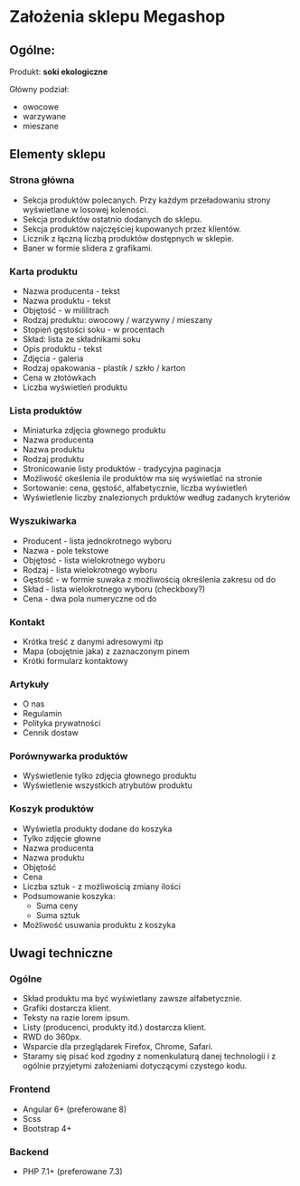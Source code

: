 # Założenia sklepu Megashop

## Ogólne:

Produkt: **soki ekologiczne**

Główny podział:
* owocowe
* warzywane
* mieszane

## Elementy sklepu

### Strona główna

* Sekcja produktów polecanych. Przy każdym przeładowaniu strony wyświetlane w losowej koleności.
* Sekcja produktów ostatnio dodanych do sklepu.
* Sekcja produktów najczęściej kupowanych przez klientów.
* Licznik z łączną liczbą produktów dostępnych w sklepie.
* Baner w formie slidera z grafikami.

### Karta produktu

* Nazwa producenta - tekst
* Nazwa produktu - tekst
* Objętość - w mililitrach
* Rodzaj produktu: owocowy / warzywny / mieszany
* Stopień gęstości soku - w procentach
* Skład: lista ze składnikami soku
* Opis produktu - tekst
* Zdjęcia - galeria
* Rodzaj opakowania - plastik / szkło / karton
* Cena w złotówkach
* Liczba wyświetleń produktu

### Lista produktów

* Miniaturka zdjęcia głownego produktu
* Nazwa producenta
* Nazwa produktu
* Rodzaj produktu
* Stronicowanie listy produktów - tradycyjna paginacja
* Możliwość okeślenia ile produktów ma się wyświetlać na stronie
* Sortowanie: cena, gęstość, alfabetycznie, liczba wyświetleń
* Wyświetlenie liczby znalezionych prduktów według zadanych kryteriów

### Wyszukiwarka

* Producent - lista jednokrotnego wyboru
* Nazwa - pole tekstowe
* Objętosć - lista wielokrotnego wyboru
* Rodzaj - lista wielokrotnego wyboru
* Gęstość - w formie suwaka z możliwością określenia zakresu od do
* Skład - lista wielokrotnego wyboru (checkboxy?)
* Cena - dwa pola numeryczne od do

### Kontakt

* Krótka treść z danymi adresowymi itp
* Mapa (obojętnie jaka) z zaznaczonym pinem
* Krótki formularz kontaktowy

### Artykuły

* O nas
* Regulamin
* Polityka prywatności
* Cennik dostaw

### Porównywarka produktów

* Wyświetlenie tylko zdjęcia głownego produktu
* Wyświetlenie wszystkich atrybutów produktu

### Koszyk produktów

* Wyświetla produkty dodane do koszyka
* Tylko zdjęcie głowne
* Nazwa producenta
* Nazwa produktu
* Objętość
* Cena
* Liczba sztuk - z możliwością zmiany ilości
* Podsumowanie koszyka:
    * Suma ceny
    * Suma sztuk
* Możliwość usuwania produktu z koszyka

## Uwagi techniczne

### Ogólne

* Skład produktu ma być wyświetlany zawsze alfabetycznie.
* Grafiki dostarcza klient.
* Teksty na razie lorem ipsum.
* Listy (producenci, produkty itd.) dostarcza klient.
* RWD do 360px.
* Wsparcie dla przeglądarek Firefox, Chrome, Safari.
* Staramy się pisać kod zgodny z nomenkulaturą danej technologii i z ogólnie przyjetymi założeniami dotyczącymi czystego kodu.

### Frontend

* Angular 6+ (preferowane 8)
* Scss
* Bootstrap 4+

### Backend

* PHP 7.1+ (preferowane 7.3)
